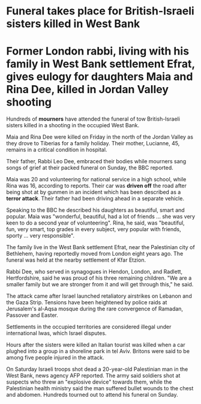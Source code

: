 # Funeral takes place for British-Israeli sisters killed in West Bank

# Former London rabbi, living with his family in West Bank **settlement** Efrat, gives **eulogy** for daughters Maia and Rina Dee, killed in Jordan Valley shooting

Hundreds of **mourners** have attended the funeral of tow British-Israeli sisters killed in a shooting in the occupied West Bank.

Maia and Rina Dee were killed on Friday in the north of the Jordan Valley as they drove to Tiberias for a family holiday. Their mother, Lucianne, 45, remains in a critical condition in hospital.

Their father, Rabbi Leo Dee, embraced their bodies while mourners sang songs of grief at their packed funeral on Sunday, the BBC reported.

Maia was 20 and volunteering for national service in a high school, while Rina was 16, according to reports. Their car was **driven off** the road after being shot at by gunmen in an incident which has been described as a **terror attack**. Their father had been driving ahead in a separate vehicle.

Speaking to the BBC he described his daughters as beautiful, smart and popular. Maia was "wonderful, beautiful, had a lot of friends ... she was very keen to do a second year of volunteering". Rina, he said, was "beautiful, fun, very smart, top grades in every subject, very popular with friends, sporty ... very responsible".

The family live in the West Bank settlement Efrat, near the Palestinian city of Bethlehem, having reportedly moved from London eight years ago. The funeral was held at the nearby settlement of Kfar Etzion.

Rabbi Dee, who served in synagogues in Hendon, London, and Radlett, Hertfordshire, said he was proud of his three remaining children. "We are a smaller family but we are stronger from it and will get through this," he said.

The attack came after Israel launched retaliatory airstrikes on Lebanon and the Gaza Strip. Tensions have been heightened by police raids at Jerusalem's al-Aqsa mosque during the rare convergence of Ramadan, Passover and Easter.

Settlements in the occupied territories are considered illegal under international lwas, which Israel disputes.

Hours after the sisters were killed an Italian tourist was killed when a car plughed into a group in a shoreline park in tel Aviv. Britons were said to be among five people injured in the attack.

On Saturday Israeli troops shot dead a 20-year-old Palestinian man in the West Bank, news agency AFP reported. The army said soldiers shot at suspects who threw an "explosive device" towards them, while the Palestinian health ministry said the man suffered bullet wounds to the chest and abdomen. Hundreds tourned out to attend his funeral on Sunday.



